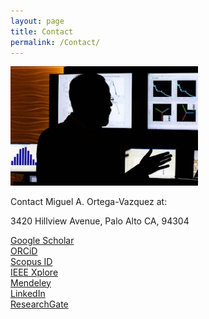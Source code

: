 ```yaml
---
layout: page
title: Contact
permalink: /Contact/
---
```


<!-- <center> -->
<img src="Files/Ortega-Vazquez_CEI_2 .jpg" alt="" class="center" width="300">
<!-- </center> -->

<br>

Contact Miguel A. Ortega-Vazquez at:
<br>

3420 Hillview Avenue, Palo Alto CA, 94304
<br>

[Google Scholar](https://scholar.google.com/citations?user=N59nVKwAAAAJ&hl=en) <br>
[ORCiD](http://orcid.org/0000-0002-7601-4455) <br>
[Scopus ID](https://www.scopus.com/authid/detail.uri?authorId=14919910200) <br>
[IEEE Xplore](https://ieeexplore.ieee.org/author/38272579300) <br>
[Mendeley](https://www.mendeley.com/authors/14919910200/) <br>
[LinkedIn](https://www.linkedin.com/in/miguel-a-ortega-vazquez/)  <br>
[ResearchGate](https://www.researchgate.net/profile/Miguel_Ortega-Vazquez)  <br>

